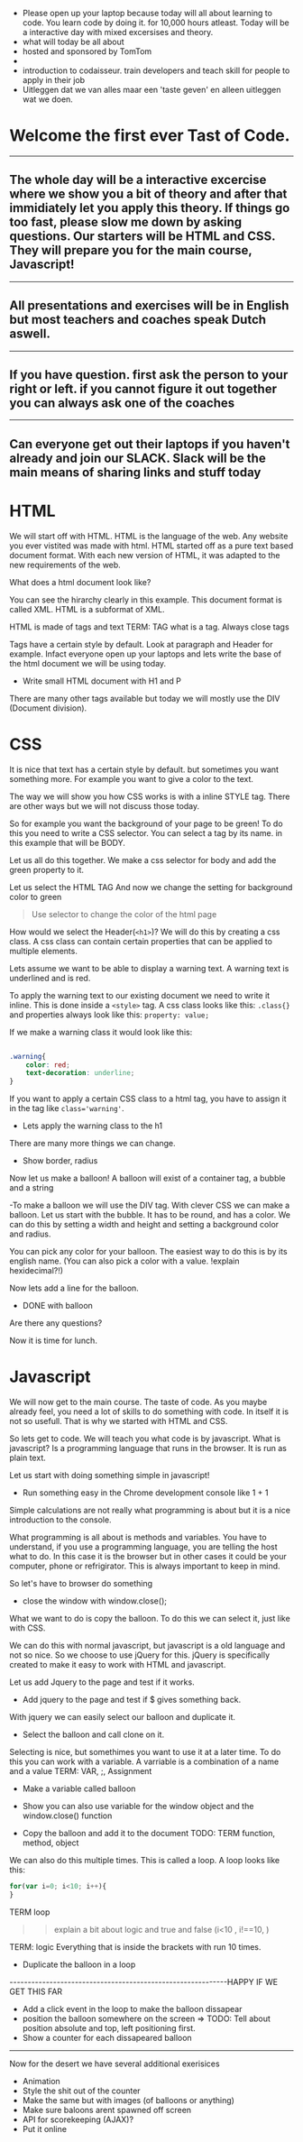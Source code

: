 
- Please open up your laptop because today will all about learning to code. You learn code by doing it. for 10,000 hours atleast. Today will be a interactive day with mixed excersises and theory.
- what will today be all about
- hosted and sponsored by TomTom
-
- introduction to codaisseur. train developers and teach skill for people to apply in their job
- Uitleggen dat we van alles maar een 'taste geven' en alleen uitleggen wat we doen.


Welcome the first ever Tast of Code.
===================================

----
The whole day will be a interactive excercise where we show you a bit of theory and after that immidiately let you apply this theory. If things go too fast, please slow me down by asking questions.
Our starters will be HTML and CSS. They will prepare you for the main course, Javascript!
----

----
All presentations and exercises will be in English but most teachers and coaches speak Dutch aswell.
----

----
If you have question. first ask the person to your right or left. if you cannot figure it out together you can always ask one of the coaches
----

----
Can everyone get out their laptops if you haven't already and join our SLACK. Slack will be the main means of sharing links and stuff today
----



HTML
===================================

We will start off with HTML. HTML is the language of the web. Any website you ever vistited was made with html. HTML started off as a pure text based document format. With each new version of HTML, it was adapted to the new requirements of the web.

What does a html document look like?
<html>
<head></head>
<body></body>
</html>

You can see the hirarchy clearly in this example. This document format is called XML. HTML is a subformat of XML.

HTML is made of tags and text
TERM: TAG
what is a tag. Always close tags

Tags have a certain style by default. Look at paragraph and Header for example.
Infact everyone open up your laptops and lets write the base of the html document we will be using today.

- Write small HTML document with H1 and P

There are many other tags available but today we will mostly use the DIV (Document division).

CSS
===================================

It is nice that text has a certain style by default. but sometimes you want something more. For example you want to give a color to the text.

The way we will show you how CSS works is with a inline STYLE tag. There are other ways but we will not discuss those today.

So for example you want the background of your page to be green!
To do this you need to write a CSS selector. You can select a tag by its name. in this example that will be BODY.

Let us all do this together. We make a css selector for body and add the green property to it.


Let us select the HTML TAG
And now we change the setting for background color to green

> Use selector to change the color of the html page

How would we select the Header(`<h1>`)? We will do this by creating a css class. A css class can contain certain properties that can be applied to multiple elements.

Lets assume we want to be able to display a warning text. A warning text is underlined and is red.

To apply the warning text to our existing document we need to write it inline. This is done inside a `<style>` tag. A css class looks like this: `.class{}` and properties always look like this: `property: value;`

If we make a warning class it would look like this:

```css

.warning{
	color: red;
	text-decoration: underline;
}
```

If you want to apply a certain CSS class to a html tag, you have to assign it in the tag like `class='warning'`.

- Lets apply the warning class to the h1

There are many more things we can change.

- Show border, radius

Now let us make a balloon!
A balloon will exist of a container tag, a bubble and a string

-To make a balloon we will use the DIV tag. With clever CSS we can make a balloon. Let us start with the bubble. It has to be round, and has a color. We can do this by setting a width and height and setting a background color and radius.

You can pick any color for your balloon. The easiest way to do this is by its english name. (You can also pick a color with a value. !explain hexidecimal?!)

Now lets add a line for the balloon.

- DONE with balloon

Are there any questions?

Now it is time for lunch.


Javascript
===================================

We will now get to the main course. The taste of code. As you maybe already feel, you need a lot of skills to do something with code. In itself it is not so usefull. That is why we started with HTML and CSS.

So lets get to code. We will teach you what code is by javascript.
What is javascript? Is a programming language that runs in the browser. It is run as plain text.

Let us start with doing something simple in javascript!

- Run something easy in the Chrome development console like 1 + 1

Simple calculations are not really what programming is about but it is a nice introduction to the console.

What programming is all about is methods and variables. You have to understand, if you use a programming language, you are telling the host what to do. In this case it is the browser but in other cases it could be your computer, phone or refrigirator. This is always important to keep in mind.

So let's have to browser do something

- close the window with window.close();

What we want to do is copy the balloon. To do this we can select it, just like with CSS.

We can do this with normal javascript, but javascript is a old language and not so nice. So we choose to use jQuery for this. jQuery is specifically created to make it easy to work with HTML and javascript.

Let us add Jquery to the page and test if it works.

- Add jquery to the page and test if $ gives something back.

With jquery we can easily select our balloon and duplicate it.

- Select the balloon and call clone on it.

Selecting is nice, but somethimes you want to use it at a later time. To do this you can work with a variable. A varriable is a combination of a name and a value
TERM: VAR, ;, Assignment

- Make a variable called balloon
- Show you can also use variable for the window object and the window.close() function

- Copy the balloon and add it to the document
TODO: TERM function, method, object

We can also do this multiple times. This is called a loop. A loop looks like this:

```javascript
for(var i=0; i<10; i++){
}
```

TERM loop
>> explain a bit about logic and true and false (i<10 , i!==10, )

TERM: logic
Everything that is inside the brackets with run 10 times.

- Duplicate the balloon in a loop

------------------------------------------------------------HAPPY IF WE GET THIS FAR



- Add a click event in the loop to make the balloon dissapear
- position the balloon somewhere on the screen => TODO: Tell about position absolute and top, left positioning first.
- Show a counter for each dissapeared balloon





----
Now for the desert we have several additional exerisices

- Animation
- Style the shit out of the counter
- Make the same but with images (of balloons or anything)
- Make sure baloons arent spawned off screen
- API for scorekeeping (AJAX)?
- Put it online
